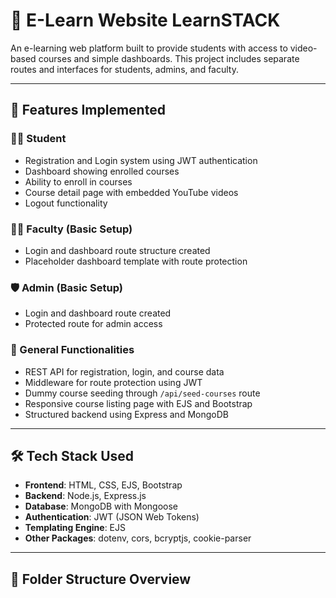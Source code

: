 # 📘 E-Learn Website LearnSTACK

An e-learning web platform built to provide students with access to video-based courses and simple dashboards. This project includes separate routes and interfaces for students, admins, and faculty.

---

## 🔧 Features Implemented

### 🧑‍🎓 Student
- Registration and Login system using JWT authentication
- Dashboard showing enrolled courses
- Ability to enroll in courses
- Course detail page with embedded YouTube videos
- Logout functionality

### 🧑‍🏫 Faculty (Basic Setup)
- Login and dashboard route structure created
- Placeholder dashboard template with route protection

### 🛡️ Admin (Basic Setup)
- Login and dashboard route created
- Protected route for admin access

### 🧰 General Functionalities
- REST API for registration, login, and course data
- Middleware for route protection using JWT
- Dummy course seeding through `/api/seed-courses` route
- Responsive course listing page with EJS and Bootstrap
- Structured backend using Express and MongoDB

---

## 🛠️ Tech Stack Used

- **Frontend**: HTML, CSS, EJS, Bootstrap
- **Backend**: Node.js, Express.js
- **Database**: MongoDB with Mongoose
- **Authentication**: JWT (JSON Web Tokens)
- **Templating Engine**: EJS
- **Other Packages**: dotenv, cors, bcryptjs, cookie-parser

---

## 📂 Folder Structure Overview
